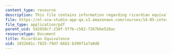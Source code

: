 ```yaml
---
content_type: resource
description: This file contains information regarding ricardian equivalence.
file: https://ol-ocw-studio-app-qa.s3.amazonaws.com/courses/14-05-intermediate-macroeconomics-spring-2013/1032b81cf82579d766b2b39971a7a0d8_MIT14_05S13_LecNot_ricard.pdf
file_type: application/pdf
parent_uid: 5d2650cf-238f-5f7b-c582-7267bbe526ac
resourcetype: Document
title: Ricardian Equivalence
uid: 1032b81c-f825-79d7-66b2-b39971a7a0d8
---
```

